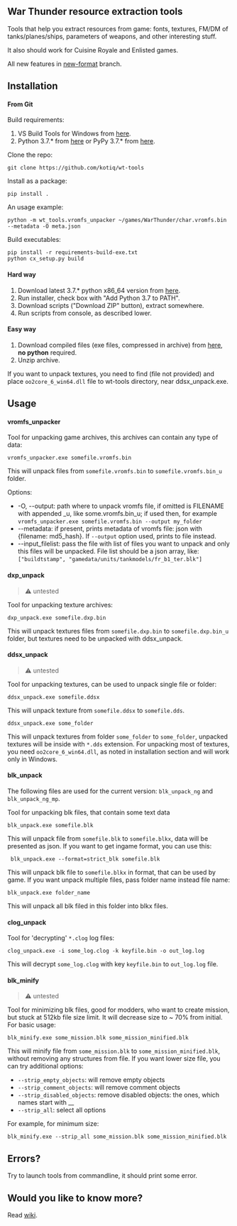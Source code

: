 ## War Thunder resource extraction tools

Tools that help you extract resources from game: fonts, textures, FM/DM of tanks/planes/ships, parameters of weapons, and other interesting stuff.

It also should work for Cuisine Royale and Enlisted games.

All new features in [new-format](https://github.com/kotiq/wt-tools/tree/new-format) branch.
## Installation

#### From Git

Build requirements:

1. VS Build Tools for Windows from [here](https://visualstudio.microsoft.com/downloads/?q=build+tools).
2. Python 3.7.* from [here](https://www.python.org/downloads/) or PyPy 3.7.* from [here](https://www.pypy.org/download.html).

Clone the repo:

```shell
git clone https://github.com/kotiq/wt-tools
```

Install as a package: 

```shell
pip install .
```

An usage example:

```shell
python -m wt_tools.vromfs_unpacker ~/games/WarThunder/char.vromfs.bin --metadata -O meta.json
``` 

Build executables:

```shell
pip install -r requirements-build-exe.txt
python cx_setup.py build
```

#### Hard way
1. Download latest 3.7.* python x86_64 version from [here](https://www.python.org/downloads/).
2. Run installer, check box with "Add Python 3.7 to PATH".
3. Download scripts ("Download ZIP" button), extract somewhere.
4. Run scripts from console, as described lower.

#### Easy way
1. Download compiled files (exe files, compressed in archive) from [here](https://github.com/klensy/wt-tools/releases), **no python** required.
2. Unzip archive.  

If you want to unpack textures, you need to find (file not provided) and place `oo2core_6_win64.dll` file to wt-tools directory, near ddsx_unpack.exe.

## Usage

#### vromfs_unpacker
Tool for unpacking game archives, this archives can contain any type of data:

    vromfs_unpacker.exe somefile.vromfs.bin
This will unpack files from `somefile.vromfs.bin` to `somefile.vromfs.bin_u` folder.

Options:
* -O, --output: path where to unpack vromfs file, if omitted is FILENAME with appended _u, like some.vromfs.bin_u; if used
then, for example `vromfs_unpacker.exe somefile.vromfs.bin --output my_folder`
* --metadata: if present, prints metadata of vromfs file: json with {filename: md5_hash}. If `--output` option used,
prints to file instead.
* --input_filelist: pass the file with list of files you want to unpack and only this files will be unpacked.
File list should be a json array, like: `["buildtstamp", "gamedata/units/tankmodels/fr_b1_ter.blk"]`

#### dxp_unpack 
> :warning: untested

Tool for unpacking texture archives:

    dxp_unpack.exe somefile.dxp.bin
This will unpack textures files from `somefile.dxp.bin` to `somefile.dxp.bin_u` folder,
but textures need to be unpacked with ddsx_unpack.

#### ddsx_unpack
> :warning: untested

Tool for unpacking textures, can be used to unpack single file or folder:

    ddsx_unpack.exe somefile.ddsx
This will unpack texture from `somefile.ddsx` to `somefile.dds`.

    ddsx_unpack.exe some_folder
This will unpack textures from folder `some_folder` to `some_folder`, unpacked textures will be inside with `*.dds` extension.
For unpacking most of textures, you need `oo2core_6_win64.dll`, as noted in installation section and will work only in Windows.

#### blk_unpack

The following files are used for the current version: `blk_unpack_ng` and `blk_unpack_ng_mp`.

Tool for unpacking blk files, that contain some text data

    blk_unpack.exe somefile.blk
This will unpack file from `somefile.blk` to `somefile.blkx`, data will be presented as json.
If you want to get ingame format, you can use this:

     blk_unpack.exe --format=strict_blk somefile.blk
This will unpack blk file to `somefile.blkx` in format, that can be used by game.
If you want unpack multiple files, pass folder name instead file name:

    blk_unpack.exe folder_name
This will unpack all blk filed in this folder into blkx files.

#### clog_unpack
Tool for 'decrypting' `*.clog` log files:

    clog_unpack.exe -i some_log.clog -k keyfile.bin -o out_log.log
This will decrypt `some_log.clog` with key `keyfile.bin` to `out_log.log` file.

#### blk_minify
> :warning: untested

Tool for minimizing blk files, good for modders, who want to create mission, but stuck at 512kb file size limit.
It will decrease size to ~ 70% from initial.
For basic usage:

    blk_minify.exe some_mission.blk some_mission_minified.blk
This will minify file from `some_mission.blk` to `some_mission_minified.blk`, without removing any structures from file.
If you want lower size file, you can try additional options:
* `--strip_empty_objects`: will remove empty objects
* `--strip_comment_objects`: will remove comment objects
* `--strip_disabled_objects`: remove disabled objects: the ones, which names start with __
* `--strip_all`: select all options

For example, for minimum size:

    blk_minify.exe --strip_all some_mission.blk some_mission_minified.blk

## Errors?
Try to launch tools from commandline, it should print some error.

##  Would you like to know more?
Read [wiki](https://github.com/klensy/wt-tools/wiki).